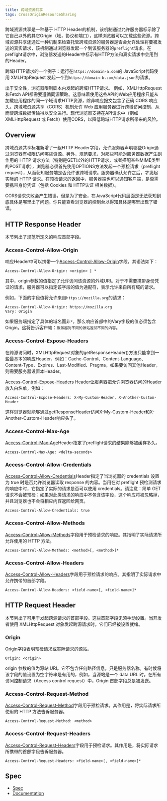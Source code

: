 ```yaml
---
title: 跨域资源共享
tags: CrossOriginResourceSharing 
--- 
```


跨域资源共享是一种基于 HTTP Header的机制，该机制通过允许服务器标示除了它自己以外的其它Origin（域，协议和端口），这样浏览器可以加载这些资源。跨域资源共享还通过一种机制来检查托管跨域资源的服务器是否会允许处理将要被发送的真实请求，该机制通过浏览器发起一个到该服务器的`preflight`请求。在preflight请求中，浏览器发送的Header中标示有HTTP方法和真实请求中会用到的Header。<!--more-->

跨域HTTP请求的一个例子：运行在`https://domain-a.com`的 JavaScript代码使用 XMLHttpRequest 发起一个到`https://domain-b.com/data.json`的请求。

出于安全性，浏览器限制脚本内发起的跨域HTTP请求。 例如，XMLHttpRequest和Fetch API都需要遵循同源策略。这意味着使用这些API的Web应用程序只能从加载应用程序的同一个域请求HTTP资源，除非响应报文包含了正确 CORS 响应头。跨域域资源共享（CORS）机制允许 Web 应用服务器进行跨域访问控制，从而使跨域数据传输得以安全进行。现代浏览器支持在API请求中（例如 XMLHttpRequest 或 Fetch）使用CORS，以降低跨域HTTP请求所带来的风险。


## Overview

跨域资源共享标准新增了一组HTTP Header字段，允许服务器声明哪些Origin通过浏览器有权限访问哪些资源。另外，规范要求，对那些可能对服务器数据产生副作用的 HTTP 请求方法（特别是GET以外的HTTP请求，或者搭配某些MIME类型的POST请求），浏览器必须首先使用OPTIONS方法发起一个预检请求（preflight request），从而获知服务端是否允许该跨域请求。服务器确认允许之后，才发起实际的 HTTP 请求。在预检请求的返回中，服务器端也可以通知客户端，是否需要携带身份凭证（包括 Cookies 和 HTTP认证 相关数据）。

CORS请求失败会产生错误，但是为了安全，在JavaScript代码层面是无法获知到底具体是哪里出了问题。你只能查看浏览器的控制台以得知具体是哪里出现了错误。

## HTTP Response Header
本节列出了规范所定义的响应首部字段。

### Access-Control-Allow-Origin
响应Header中可以携带一个[Access-Control-Allow-Origin](https://developer.mozilla.org/zh-CN/docs/Web/HTTP/Headers/Access-Control-Allow-Origin)字段，其语法如下：
```
Access-Control-Allow-Origin: <origin> | * 
```
其中，origin参数的值指定了允许访问该资源的外域URI。对于不需要携带身份凭证的请求，服务器可以指定该字段的值为通配符，表示允许来自所有域的请求。

例如，下面的字段值将允许来自`https://mozilla.org`的请求：
```
Access-Control-Allow-Origin: https://mozilla.org
Vary: Origin
```
如果服务端指定了具体的域名而非`*`，那么响应首部中的Vary字段的值必须包含Origin。这将告诉客户端：`服务器对不同的源站返回不同的内容`。
### Access-Control-Expose-Headers
在跨源访问时，XMLHttpRequest对象的getResponseHeader()方法只能拿到一些最基本的响应Header，例如：Cache-Control、Content-Language、Content-Type、Expires、Last-Modified、Pragma，如果要访问其他Header，则需要服务器设置本Header。

[Access-Control-Expose-Headers](https://developer.mozilla.org/zh-CN/docs/Web/HTTP/Headers/Access-Control-Expose-Headers) Header让服务器把允许浏览器访问的Header放入白名单，例如：
```
Access-Control-Expose-Headers: X-My-Custom-Header, X-Another-Custom-Header
```
这样浏览器就能够通过getResponseHeader访问X-My-Custom-Header和X-Another-Custom-Header响应头了。

### Access-Control-Max-Age
[Access-Control-Max-Age](https://developer.mozilla.org/zh-CN/docs/Web/HTTP/Headers/Access-Control-Max-Age)Header指定了preflight请求的结果能够被缓存多久。
```
Access-Control-Max-Age: <delta-seconds>
```
### Access-Control-Allow-Credentials
[Access-Control-Allow-Credentials](https://developer.mozilla.org/zh-CN/docs/Web/HTTP/Headers/Access-Control-Allow-Credentials)Header指定了当浏览器的 credentials 设置为 true 时是否允许浏览器读取 response 的内容。当用在对 preflight 预检测请求的响应中时，它指定了实际的请求是否可以使用 credentials。请注意：简单 GET 请求不会被预检；如果对此类请求的响应中不包含该字段，这个响应将被忽略掉，并且浏览器也不会将相应内容返回给网页。
```
Access-Control-Allow-Credentials: true
```
### Access-Control-Allow-Methods
[Access-Control-Allow-Methods](https://developer.mozilla.org/zh-CN/docs/Web/HTTP/Headers/Access-Control-Allow-Methods)字段用于预检请求的响应。其指明了实际请求所允许使用的 HTTP 方法。
```
Access-Control-Allow-Methods: <method>[, <method>]*
```
### Access-Control-Allow-Headers
[Access-Control-Allow-Headers](https://developer.mozilla.org/zh-CN/docs/Web/HTTP/Headers/Access-Control-Allow-Headers)字段用于预检请求的响应。其指明了实际请求中允许携带的首部字段。
```
Access-Control-Allow-Headers: <field-name>[, <field-name>]*
```
## HTTP Request Header
本节列出了可用于发起跨源请求的首部字段。这些首部字段无须手动设置。当开发者使用 XMLHttpRequest 对象发起跨源请求时，它们已经被设置就绪。

### Origin
[Origin](https://developer.mozilla.org/en-US/docs/Web/HTTP/Headers/Origin)字段表明预检请求或实际请求的源站。
```
Origin: <origin>
```
origin 参数的值为源站 URI。它不包含任何路径信息，只是服务器名称。有时候将该字段的值设置为空字符串是有用的，例如，当源站是一个 data URL 时。在所有访问控制请求（Access control request）中，Origin 首部字段总是被发送。

### Access-Control-Request-Method
[Access-Control-Request-Method](https://developer.mozilla.org/en-US/docs/Web/HTTP/Headers/Access-Control-Request-Method)字段用于预检请求。其作用是，将实际请求所使用的 HTTP 方法告诉服务器。
```
Access-Control-Request-Method: <method>
```
### Access-Control-Request-Headers
[Access-Control-Request-Headers](https://developer.mozilla.org/en-US/docs/Web/HTTP/Headers/Access-Control-Request-Headers)字段用于预检请求。其作用是，将实际请求所携带的首部字段告诉服务器。
```
Access-Control-Request-Headers: <field-name>[, <field-name>]*
```

## Spec
- [Spec](https://fetch.spec.whatwg.org/#cors-protocol)
- [Documentation](https://developer.mozilla.org/en-US/docs/Web/HTTP/CORS)